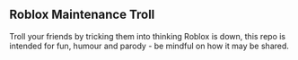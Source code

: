## Roblox Maintenance Troll

Troll your friends by tricking them into thinking Roblox is down, this repo is intended for fun, humour and parody - be mindful on how it may be shared.
